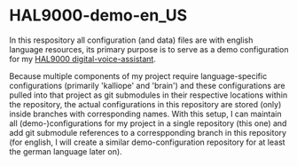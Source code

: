 # HAL9000-demo-en_US
In this respository all configuration (and data) files are with english language resources, its primary purpose is to
serve as a demo configuration for my [HAL9000 digital-voice-assistant](https://github.com/juergenpabel/HAL9000).

Because multiple components of my project require language-specific configurations (primarily 'kalliope' and 'brain') and
these configurations are pulled into that project as git submodules in their respective locations within the repository, 
the actual configurations in this repository are stored (only) inside branches with corresponding names. With this 
setup, I can maintain all (demo-)configurations for my project in a single repository (this one) and add git submodule 
references to a correspponding branch in this repository (for english, I will create a similar demo-configuration 
repository for at least the german language later on).
